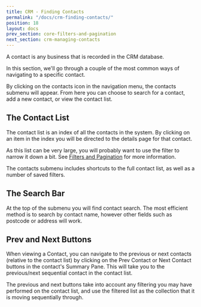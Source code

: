 ```yaml
---
title: CRM - Finding Contacts
permalink: "/docs/crm-finding-contacts/"
position: 18
layout: docs
prev_section: core-filters-and-pagination
next_section: crm-managing-contacts
---
```


A contact is any business that is recorded in the CRM database.

In this section, we'll go through a couple of the most common ways of navigating to a specific contact.

By clicking on the contacts icon in the navigation menu, the contacts submenu will appear. From here you can choose to search for a contact, add a new contact, or view the contact list.

## The Contact List

The contact list is an index of all the contacts in the system. By clicking on an item in the index you will be directed to the details page for that contact.

As this list can be very large, you will probably want to use the filter to narrow it down a bit. See [Filters and Pagination](../filters-and-pagination/) for more information.

The contacts submenu includes shortcuts to the full contact list, as well as a number of saved filters.

## The Search Bar

At the top of the submenu you will find contact search. The most efficient method is to search by contact name, however other fields such as postcode or address will work.

## Prev and Next Buttons

When viewing a Contact, you can navigate to the previous or next contacts (relative to the contact list) by clicking on the Prev Contact or Next Contact buttons in the contact's Summary Pane. This will take you to the previous/next sequential contact in the contact list.

The previous and next buttons take into account any filtering you may have performed on the contact list, and use the filtered list as the collection that it is moving sequentially through.
